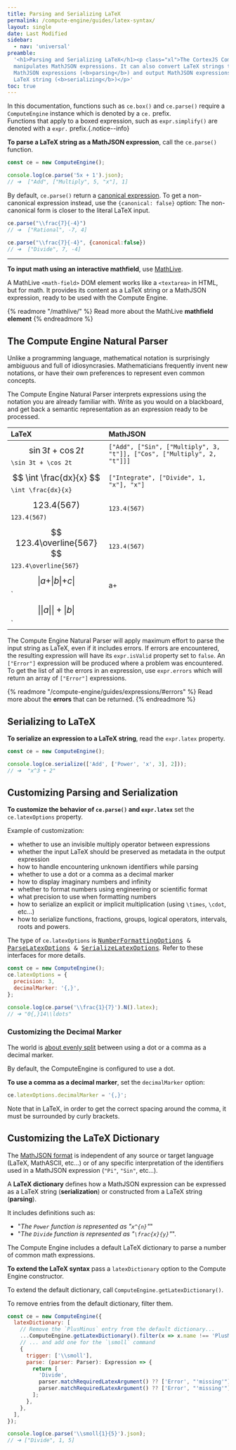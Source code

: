 ```yaml
---
title: Parsing and Serializing LaTeX
permalink: /compute-engine/guides/latex-syntax/
layout: single
date: Last Modified
sidebar:
  - nav: 'universal'
preamble:
  '<h1>Parsing and Serializing LaTeX</h1><p class="xl">The CortexJS Compute Engine 
  manipulates MathJSON expressions. It can also convert LaTeX strings to 
  MathJSON expressions (<b>parsing</b>) and output MathJSON expressions as 
  LaTeX string (<b>serializing</b>)</p>'
toc: true
---
```


In this documentation, functions such as `ce.box()` and `ce.parse()` require a
`ComputeEngine` instance which is denoted by a `ce.` prefix.<br>Functions that
apply to a boxed expression, such as `expr.simplify()` are denoted with a
`expr.` prefix.{.notice--info}


**To parse a LaTeX string as a MathJSON expression**, call the `ce.parse()` function.

```javascript
const ce = new ComputeEngine();

console.log(ce.parse('5x + 1').json);
// ➔  ["Add", ["Multiply", 5, "x"], 1]
```

By default, `ce.parse()` return a [canonical expression](/compute-engine/guides/canonical-form/).
To get a non-canonical expression instead, use the `{canonical: false}` option:
The non-canonical form is closer to the literal LaTeX input.

```js
ce.parse("\\frac{7}{-4}")
// ➔  ["Rational", -7, 4]

ce.parse("\\frac{7}{-4}", {canonical:false})
// ➔  ["Divide", 7, -4]
```

<hr>

**To input math using an interactive mathfield**, use [MathLive](/mathlive/).

A MathLive `<math-field>` DOM element works like a `<textarea>` in HTML, but for
math. It provides its content as a LaTeX string or a MathJSON expression, ready
to be used with the Compute Engine.

{% readmore "/mathlive/" %} Read more about the MathLive <strong>mathfield
element</strong> {% endreadmore %}


## The Compute Engine Natural Parser

Unlike a programming language, mathematical notation is surprisingly ambiguous 
and full of idiosyncrasies. Mathematicians frequently invent new notations,
or have their own preferences to represent even common concepts.

The Compute Engine Natural Parser interprets expressions using the notation 
you are already familiar with. Write as you would on a blackboard, and 
get back a semantic representation as an expression ready to be processed.

| LaTeX| MathJSON |
| :--- | :--- |
| <big>$$ \sin 3t + \cos 2t $$ </big>`\sin 3t + \cos 2t`  |  `["Add", ["Sin", ["Multiply", 3, "t"]], ["Cos", ["Multiply", 2, "t"]]]` |
| <big>$$ \int \frac{dx}{x} $$ </big>`\int \frac{dx}{x}`  |  `["Integrate", ["Divide", 1,  "x"], "x"]` |
| <big>$$ 123.4(567) $$ </big>`123.4(567)`  |  `123.4(567)` |
| <big>$$ 123.4\overline{567} $$ </big>`123.4\overline{567}` |  `123.4(567)` |
| <big>$$ \|a+\|b\|+c\| $$ </big>`|a+|b|+c|`  |  `["Abs", ["Add", "a", ["Abs", "b"], "c"]]` |
| <big>$$ \|\|a\|\|+\|b\| $$ </big>`||a||+|b|`  |  `["Add", ["Norm", "a"], ["Abs", "b"]]` |


The Compute Engine Natural Parser will apply maximum effort to parse the input string as LaTeX,
even if it includes errors. If errors are encountered, the resulting expression
will have its `expr.isValid` property set to `false`. An `["Error"]` expression
will be produced where a problem was encountered. To get the list of all the
errors in an expression, use `expr.errors` which will return an array of
`["Error"]` expressions.

{% readmore "/compute-engine/guides/expressions/#errors" %} Read more about the
**errors** that can be returned. {% endreadmore %}

## Serializing to LaTeX

**To serialize an expression to a LaTeX string**, read the `expr.latex`
property.

```javascript
const ce = new ComputeEngine();

console.log(ce.serialize(['Add', ['Power', 'x', 3], 2]));
// ➔  "x^3 + 2"
```

## Customizing Parsing and Serialization


**To customize the behavior of `ce.parse()` and `expr.latex`** set the
`ce.latexOptions` property.

Example of customization:

- whether to use an invisible multiply operator between expressions
- whether the input LaTeX should be preserved as metadata in the output
  expression
- how to handle encountering unknown identifiers while parsing
- whether to use a dot or a comma as a decimal marker
- how to display imaginary numbers and infinity
- whether to format numbers using engineering or scientific format
- what precision to use when formatting numbers
- how to serialize an explicit or implicit multiplication (using `\times`,
  `\cdot`, etc...)
- how to serialize functions, fractions, groups, logical operators, intervals,
  roots and powers.

The type of `ce.latexOptions` is
<kbd>[NumberFormattingOptions](/docs/compute-engine/?q=NumberFormattingOptions)
& [ParseLatexOptions](/docs/compute-engine/?q=ParseLatexOptions) &
[SerializeLatexOptions](/docs/compute-engine/?q=SerializeLatexOptions)</kbd>.
Refer to these interfaces for more details.

```javascript
const ce = new ComputeEngine();
ce.latexOptions = {
  precision: 3,
  decimalMarker: '{,}',
};

console.log(ce.parse('\\frac{1}{7}').N().latex);
// ➔ "0{,}14\\ldots"
```

### Customizing the Decimal Marker

The world is
[about evenly split](https://en.wikipedia.org/wiki/Decimal_separator#/media/File:DecimalSeparator.svg)
between using a dot or a comma as a decimal marker.

By default, the ComputeEngine is configured to use a dot.

**To use a comma as a decimal marker**, set the `decimalMarker` option:

```ts
ce.latexOptions.decimalMarker = '{,}';
```

Note that in LaTeX, in order to get the correct spacing around the comma, it
must be surrounded by curly brackets.

## Customizing the LaTeX Dictionary

The <a href ="/math-json/">MathJSON format</a> is independent of any source or
target language (LaTeX, MathASCII, etc...) or of any specific interpretation of
the identifiers used in a MathJSON expression (`"Pi"`, `"Sin"`, etc...).

A **LaTeX dictionary** defines how a MathJSON expression can be expressed as a
LaTeX string (**serialization**) or constructed from a LaTeX string
(**parsing**).

It includes definitions such as:

- "_The `Power` function is represented as "`x^{n}`"_"
- "_The `Divide` function is represented as "`\frac{x}{y}`"_".

The Compute Engine includes a default LaTeX dictionary to parse a number of
common math expressions.

**To extend the LaTeX syntax** pass a `latexDictionary` option to the Compute
Engine constructor.

To extend the default dictionary, call `ComputeEngine.getLatexDictionary()`.

To remove entries from the default dictionary, filter them.

```javascript
const ce = new ComputeEngine({
  latexDictionary: [
    // Remove the `PlusMinus` entry from the default dictionary...
    ...ComputeEngine.getLatexDictionary().filter(x => x.name !== 'PlusMinus'),
    // ... and add one for the `\smoll` command
    {
      trigger: ['\\smoll'],
      parse: (parser: Parser): Expression => {
        return [
          'Divide',
          parser.matchRequiredLatexArgument() ?? ['Error', "'missing'"],
          parser.matchRequiredLatexArgument() ?? ['Error', "'missing'"]
        ];
      },
    },
  ],
});

console.log(ce.parse('\\smoll{1}{5}').json);
// ➔ ["Divide", 1, 5]
```
